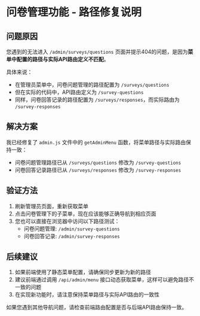 # 问卷管理功能 - 路径修复说明

## 问题原因

您遇到的无法进入 `/admin/surveys/questions` 页面并提示404的问题，是因为**菜单中配置的路径与实际API路由定义不匹配**。

具体来说：
- 在管理员菜单中，问卷问题管理的路径配置为 `/surveys/questions`
- 但在实际的代码中，API路由定义为 `/survey-questions`
- 同样，问卷回答记录的路径配置为 `/surveys/responses`，而实际路由为 `/survey-responses`

## 解决方案

我已经修复了 `admin.js` 文件中的 `getAdminMenu` 函数，将菜单路径与实际路由保持一致：

- 问卷问题管理路径已从 `/surveys/questions` 修改为 `/survey-questions`
- 问卷回答记录路径已从 `/surveys/responses` 修改为 `/survey-responses`

## 验证方法

1. 刷新管理员页面，重新获取菜单
2. 点击问卷管理下的子菜单，现在应该能够正确导航到相应页面
3. 您也可以直接在浏览器中访问以下路径测试：
   - 问卷问题管理: `/admin/survey-questions`
   - 问卷回答记录: `/admin/survey-responses`

## 后续建议

1. 如果前端使用了静态菜单配置，请确保同步更新为新的路径
2. 建议前端通过调用 `/api/admin/menu` 接口动态获取菜单，这样可以避免路径不一致的问题
3. 在实现新功能时，请注意保持菜单路径与实际API路由的一致性

如果您遇到其他导航问题，请检查前端路由配置是否与后端API路由保持一致。